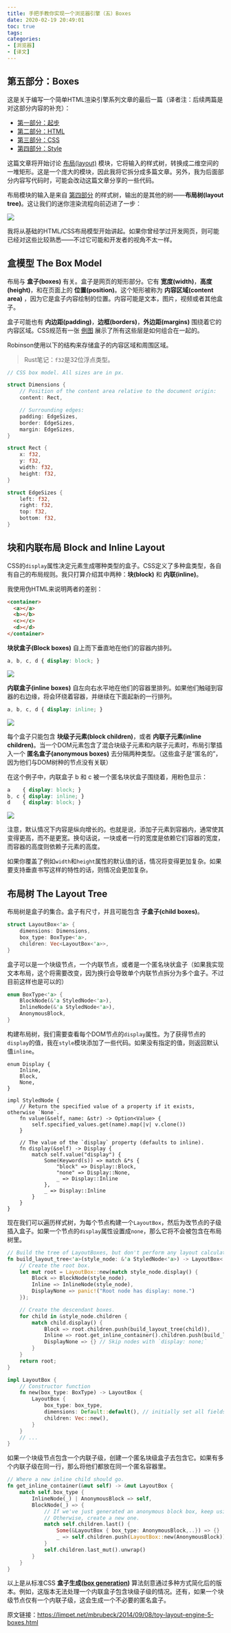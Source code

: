```yaml
---
title: 手把手教你实现一个浏览器引擎（五）Boxes
date: 2020-02-19 20:49:01
toc: true
tags:
categories:
- [浏览器]
- [译文]
---
```


## 第五部分：Boxes

这是关于编写一个简单HTML渲染引擎系列文章的最后一篇（译者注：后续两篇是对这部分内容的补充）：

- [第一部分：起步](https://developers.weixin.qq.com/community/develop/article/doc/00086eef5fcff8f5b3c97d08551413)
- [第二部分：HTML](https://developers.weixin.qq.com/community/develop/article/doc/000042df060558bcb3c9361ce5b013)
- [第三部分：CSS](https://developers.weixin.qq.com/community/develop/article/doc/0004ae6f0b4c80883de95cfaa59413)
- [第四部分：Style](https://developers.weixin.qq.com/community/develop/article/doc/000c0e53584310a068e9f0f7c5fc13)

这篇文章将开始讨论 [布局(layout)](https://github.com/mbrubeck/robinson/blob/master/src/layout.rs) 模块，它将输入的样式树，转换成二维空间的一堆矩形。这是一个庞大的模块，因此我将它拆分成多篇文章。另外，我为后面部分内容写代码时，可能会改动这篇文章分享的一些代码。

布局模块的输入是来自 [第四部分](https://developers.weixin.qq.com/community/develop/article/doc/000c0e53584310a068e9f0f7c5fc13) 的样式树，输出的是其他的树——**布局树(layout tree)**。这让我们的迷你渲染流程向前迈进了一步：

![](/blog/images/browsers/boxes-1.jpg)

我将从基础的HTML/CSS布局模型开始讲起。如果你曾经学过开发网页，则可能已经对这些比较熟悉——不过它可能和开发者的视角不太一样。

## 盒模型 The Box Model

布局与 **盒子(boxes)** 有关。盒子是网页的矩形部分。它有 **宽度(width)**，**高度(height)**，和在页面上的 **位置(position)**。这个矩形被称为 **内容区域(content area)** ，因为它是盒子内容绘制的位置。内容可能是文本，图片，视频或者其他盒子。

盒子可能也有 **内边距(padding)**，**边框(borders)**，**外边距(margins)** 围绕着它的内容区域。CSS规范有一张 [例图](http://www.w3.org/TR/CSS2/box.html#box-dimensions) 展示了所有这些层是如何组合在一起的。

Robinson使用以下的结构来存储盒子的内容区域和周围区域。

> Rust笔记：`f32`是32位浮点类型。

```rust
// CSS box model. All sizes are in px.

struct Dimensions {
    // Position of the content area relative to the document origin:
    content: Rect,

    // Surrounding edges:
    padding: EdgeSizes,
    border: EdgeSizes,
    margin: EdgeSizes,
}

struct Rect {
    x: f32,
    y: f32,
    width: f32,
    height: f32,
}

struct EdgeSizes {
    left: f32,
    right: f32,
    top: f32,
    bottom: f32,
}
```

## 块和内联布局 Block and Inline Layout

CSS的`display`属性决定元素生成哪种类型的盒子。CSS定义了多种盒类型，各自有自己的布局规则。我只打算介绍其中两种：**块(block)** 和 **内联(inline)**。

我使用伪HTML来说明两者的差别：

```html
<container>
  <a></a>
  <b></b>
  <c></c>
  <d></d>
</container>
```

**块状盒子(Block boxes)** 自上而下垂直地在他们的容器内排列。

```css
a, b, c, d { display: block; }
```

![](/blog/images/browsers/boxes-2.jpg)

**内联盒子(inline boxes)** 自左向右水平地在他们的容器里排列。如果他们触碰到容器的右边缘，将会环绕着容器，并继续在下面起新的一行排列。

```css
a, b, c, d { display: inline; }
```

![](/blog/images/browsers/boxes-3.jpg)

每个盒子只能包含 **块级子元素(block children)**，或者 **内联子元素(inline children)**。当一个DOM元素包含了混合块级子元素和内联子元素时，布局引擎插入一个 **匿名盒子(anonymous boxes)** 去分隔两种类型。（这些盒子是“匿名的”，因为他们与DOM树种的节点没有关联）

在这个例子中，内联盒子 b 和 c 被一个匿名块状盒子围绕着，用粉色显示：

```css
a    { display: block; }
b, c { display: inline; }
d    { display: block; }
```

![](/blog/images/browsers/boxes-4.jpg)

注意，默认情况下内容是纵向增长的。也就是说，添加子元素到容器内，通常使其变得更高，而不是更宽。换句话说，一块或者一行的宽度是依赖它们容器的宽度，而容器的高度则依赖子元素的高度。

如果你覆盖了例如`width`和`height`属性的默认值的话，情况将变得更加复杂。如果要支持垂直书写这样的特性的话，则情况会更加复杂。

## 布局树 The Layout Tree

布局树是盒子的集合。盒子有尺寸，并且可能包含 **子盒子(child boxes)**。

```rust
struct LayoutBox<'a> {
    dimensions: Dimensions,
    box_type: BoxType<'a>,
    children: Vec<LayoutBox<'a>>,
}
```

盒子可以是一个块级节点，一个内联节点，或者是一个匿名块状盒子（如果我实现文本布局，这个将需要改变，因为换行会导致单个内联节点拆分为多个盒子。不过目前这样也是可以的）

```rust
enum BoxType<'a> {
    BlockNode(&'a StyledNode<'a>),
    InlineNode(&'a StyledNode<'a>),
    AnonymousBlock,
}
```

构建布局树，我们需要查看每个DOM节点的`display`属性。为了获得节点的`display`的值，我在`style`模块添加了一些代码。如果没有指定的值，则返回默认值`inline`。

```
enum Display {
    Inline,
    Block,
    None,
}

impl StyledNode {
    // Return the specified value of a property if it exists, otherwise `None`.
    fn value(&self, name: &str) -> Option<Value> {
        self.specified_values.get(name).map(|v| v.clone())
    }

    // The value of the `display` property (defaults to inline).
    fn display(&self) -> Display {
        match self.value("display") {
            Some(Keyword(s)) => match &*s {
                "block" => Display::Block,
                "none" => Display::None,
                _ => Display::Inline
            },
            _ => Display::Inline
        }
    }
}
```

现在我们可以遍历样式树，为每个节点构建一个`LayoutBox`，然后为改节点的子级插入盒子。如果一个节点的`display`属性设置成`none`，那么它将不会被包含在布局树里。

```rust
// Build the tree of LayoutBoxes, but don't perform any layout calculations yet.
fn build_layout_tree<'a>(style_node: &'a StyledNode<'a>) -> LayoutBox<'a> {
    // Create the root box.
    let mut root = LayoutBox::new(match style_node.display() {
        Block => BlockNode(style_node),
        Inline => InlineNode(style_node),
        DisplayNone => panic!("Root node has display: none.")
    });

    // Create the descendant boxes.
    for child in &style_node.children {
        match child.display() {
            Block => root.children.push(build_layout_tree(child)),
            Inline => root.get_inline_container().children.push(build_layout_tree(child)),
            DisplayNone => {} // Skip nodes with `display: none;`
        }
    }
    return root;
}

impl LayoutBox {
    // Constructor function
    fn new(box_type: BoxType) -> LayoutBox {
        LayoutBox {
            box_type: box_type,
            dimensions: Default::default(), // initially set all fields to 0.0
            children: Vec::new(),
        }
    }
    // ...
}
```

如果一个块级节点包含一个内联子级，创建一个匿名块级盒子去包含它。如果有多个内联子级在同一行，那么将他们都放在同一个匿名容器里。

```rust
// Where a new inline child should go.
fn get_inline_container(&mut self) -> &mut LayoutBox {
    match self.box_type {
        InlineNode(_) | AnonymousBlock => self,
        BlockNode(_) => {
            // If we've just generated an anonymous block box, keep using it.
            // Otherwise, create a new one.
            match self.children.last() {
                Some(&LayoutBox { box_type: AnonymousBlock,..}) => {}
                _ => self.children.push(LayoutBox::new(AnonymousBlock))
            }
            self.children.last_mut().unwrap()
        }
    }
}
```

以上是从标准CSS **盒子生成([box generation](http://www.w3.org/TR/CSS2/visuren.html#box-gen))** 算法刻意通过多种方式简化后的版本。例如，这版本无法处理一个内联盒子包含块级子级的情况。还有，如果一个块级节点仅有一个内联子级，这会生成一个不必要的匿名盒子。

原文链接：https://limpet.net/mbrubeck/2014/09/08/toy-layout-engine-5-boxes.html